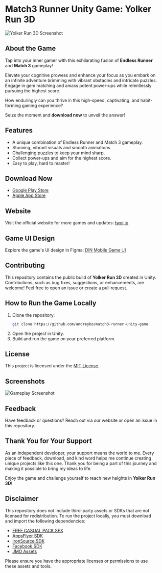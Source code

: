 # Match3 Runner Unity Game: Yolker Run 3D

![Yolker Run 3D Screenshot](./screenshot.png)

## About the Game
Tap into your inner gamer with this exhilarating fusion of **Endless Runner** and **Match 3** gameplay! 

Elevate your cognitive prowess and enhance your focus as you embark on an infinite adventure brimming with vibrant obstacles and intricate puzzles. Engage in gem matching and amass potent power-ups while relentlessly pursuing the highest score. 

How enduringly can you thrive in this high-speed, captivating, and habit-forming gaming experience? 

Seize the moment and **download now** to unveil the answer!

## Features
- A unique combination of Endless Runner and Match 3 gameplay.
- Stunning, vibrant visuals and smooth animations.
- Challenging puzzles to keep your mind sharp.
- Collect power-ups and aim for the highest score.
- Easy to play, hard to master!

## Download Now
- [Google Play Store](https://play.google.com/store/apps/details?id=com.twoj.yolkrunner3d)
- [Apple App Store](https://apps.apple.com/us/app/yolker-run-3d/id6463488978)

## Website
Visit the official website for more games and updates: [twoj.io](https://twoj.io/)

## Game UI Design
Explore the game's UI design in Figma: [DIN Mobile Game UI](https://www.figma.com/community/file/1180593133226454532/din-mobile-game-ui)

## Contributing
This repository contains the public build of **Yolker Run 3D** created in Unity. Contributions, such as bug fixes, suggestions, or enhancements, are welcome! Feel free to open an issue or create a pull request.

## How to Run the Game Locally
1. Clone the repository:
   ```bash
   git clone https://github.com/andreybo/match3-runner-unity-game
   ```
2. Open the project in Unity.
3. Build and run the game on your preferred platform.

## License
This project is licensed under the [MIT License](LICENSE).

## Screenshots
![Gameplay Screenshot](./screenshot.png)

## Feedback
Have feedback or questions? Reach out via our website or open an issue in this repository.

## Thank You for Your Support

As an independent developer, your support means the world to me. Every piece of feedback, download, and kind word helps me continue creating unique projects like this one. Thank you for being a part of this journey and making it possible to bring my ideas to life.

Enjoy the game and challenge yourself to reach new heights in **Yolker Run 3D**!

## Disclaimer
This repository does not include third-party assets or SDKs that are not licensed for redistribution. To run the project locally, you must download and import the following dependencies:
- [FREE CASUAL PACK SFX](https://assetstore.unity.com/packages/audio/sound-fx/free-casual-pack-sfx-197054)
- [AppsFlyer SDK](https://github.com/AppsFlyerSDK/appsflyer-unity-plugin)
- [IronSource SDK](https://github.com/ironsource-mobile/Unity-sdk)
- [Facebook SDK](https://github.com/facebook/facebook-sdk-for-unity)
- [JMO Assets](https://www.jeanmoreno.com/)

Please ensure you have the appropriate licenses or permissions to use these assets and tools.
